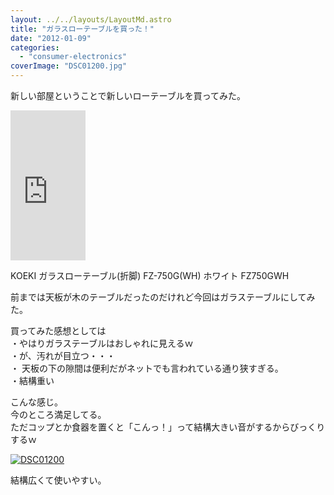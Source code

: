```yaml
---
layout: ../../layouts/LayoutMd.astro
title: "ガラスローテーブルを買った！"
date: "2012-01-09"
categories: 
  - "consumer-electronics"
coverImage: "DSC01200.jpg"
---
```


新しい部屋ということで新しいローテーブルを買ってみた。

<iframe style="width: 120px; height: 240px;" src="http://rcm-jp.amazon.co.jp/e/cm?lt1=_blank&amp;bc1=000000&amp;IS2=1&amp;bg1=FFFFFF&amp;fc1=000000&amp;lc1=0000FF&amp;t=mizuka123-22&amp;o=9&amp;p=8&amp;l=as4&amp;m=amazon&amp;f=ifr&amp;ref=ss_til&amp;asins=B001WFZ3WW" height="240" width="320" frameborder="0" marginwidth="0" marginheight="0" scrolling="no"></iframe>

KOEKI ガラスローテーブル(折脚) FZ-750G(WH) ホワイト FZ750GWH

前までは天板が木のテーブルだったのだけれど今回はガラステーブルにしてみた。

買ってみた感想としては  
・やはりガラステーブルはおしゃれに見えるｗ  
・が、汚れが目立つ・・・  
・ 天板の下の隙間は便利だがネットでも言われている通り狭すぎる。  
・結構重い

こんな感じ。  
今のところ満足してる。  
ただコップとか食器を置くと「こんっ！」って結構大きい音がするからびっくりするｗ

[![](images/DSC01200.jpg "DSC01200")](//mizuka123.net/wp-content/uploads/2012/01/DSC01200.jpg)

結構広くて使いやすい。

